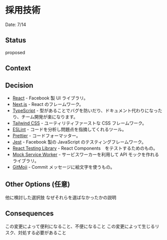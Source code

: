 # 採用技術

Date: 7/14

## Status

proposed

## Context



## Decision

- [React](https://ja.reactjs.org/) - Facebook 製 UI ライブラリ。
- [Next.js](https://nextjs.org/) - React のフレームワーク。
- [TypeScript](https://www.typescriptlang.org/) - 型があることでバグを防いだり、ドキュメント代わりになったり、チーム開発が楽になります。
- [Tailwind CSS](https://tailwindcss.com/) - ユーティリティファーストな CSS フレームワーク。
- [ESLint](https://eslint.org/) - コードを分析し問題点を指摘してくれるツール。
- [Prettier](https://prettier.io/) - コードフォーマッター。
- [Jest](https://jestjs.io/ja/) - Facebook 製の JavaScript のテスティングフレームワーク。
- [React Testing Library](https://testing-library.com/docs/react-testing-library/intro/) - React Components　をテストするためのもの。
- [Mock Service Worker](https://mswjs.io/) - サービスワーカーを利用して API モックを作れるライブラリ。
- [GitMoji](https://gitmoji.dev/) - Commit メッセージに絵文字を使うもの。

## Other Options (任意)

他に検討した選択肢
なぜそれらを選ばなかったかの説明

## Consequences

この変更によって便利になること、不便になること
この変更によって生じるリスク、対処する必要があること
